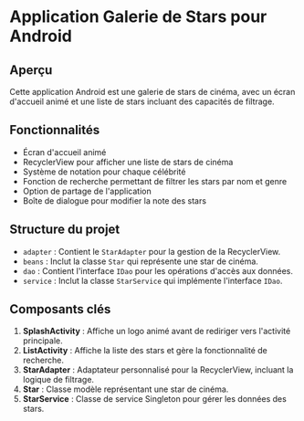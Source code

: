 # Application Galerie de Stars pour Android

## Aperçu
Cette application Android est une galerie de stars de cinéma, avec un écran d'accueil animé et une liste de stars incluant des capacités de filtrage.

## Fonctionnalités
- Écran d'accueil animé
- RecyclerView pour afficher une liste de stars de cinéma
- Système de notation pour chaque célébrité
- Fonction de recherche permettant de filtrer les stars par nom et genre
- Option de partage de l'application
- Boîte de dialogue pour modifier la note des stars

## Structure du projet
- `adapter` : Contient le `StarAdapter` pour la gestion de la RecyclerView.
- `beans` : Inclut la classe `Star` qui représente une star de cinéma.
- `dao` : Contient l'interface `IDao` pour les opérations d'accès aux données.
- `service` : Inclut la classe `StarService` qui implémente l'interface `IDao`.

## Composants clés
1. **SplashActivity** : Affiche un logo animé avant de rediriger vers l'activité principale.
2. **ListActivity** : Affiche la liste des stars et gère la fonctionnalité de recherche.
3. **StarAdapter** : Adaptateur personnalisé pour la RecyclerView, incluant la logique de filtrage.
4. **Star** : Classe modèle représentant une star de cinéma.
5. **StarService** : Classe de service Singleton pour gérer les données des stars.
